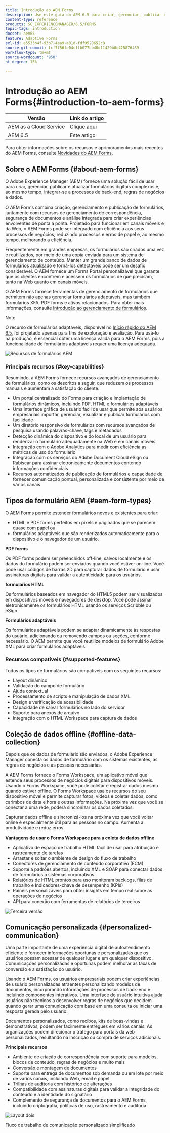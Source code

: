 ```yaml
---
title: Introdução ao AEM Forms
description: Use este guia do AEM 6.5 para criar, gerenciar, publicar e atualizar formulários digitais. Encontre ajuda para instalá-los, atualizá-los e configurá-los, e saiba mais sobre como criar formulários adaptáveis.
content-type: reference
products: SG_EXPERIENCEMANAGER/6.5/FORMS
topic-tags: introduction
docset: aem65
feature: Adaptive Forms
exl-id: e5533b4f-93b7-4ea9-a01d-fdf9528652c8
source-git-commit: fcf7f56fe04cffb077bb40d11429b0c425876489
workflow-type: tm+mt
source-wordcount: '950'
ht-degree: 15%

---
```


# Introdução ao AEM Forms{#introduction-to-aem-forms}

| Versão | Link do artigo |
| -------- | ---------------------------- |
| AEM as a Cloud Service | [Clique aqui](https://experienceleague.adobe.com/docs/experience-manager-cloud-service/content/forms/forms-overview/home.html) |
| AEM 6.5 | Este artigo |

Para obter informações sobre os recursos e aprimoramentos mais recentes do AEM Forms, consulte [Novidades do AEM Forms](../../forms/using/whats-new.md).

## Sobre o AEM Forms {#about-aem-forms}

O Adobe Experience Manager (AEM) fornece uma solução fácil de usar para criar, gerenciar, publicar e atualizar formulários digitais complexos e, ao mesmo tempo, integrar-se a processos de back-end, regras de negócios e dados.

O AEM Forms combina criação, gerenciamento e publicação de formulários, juntamente com recursos de gerenciamento de correspondência, segurança de documentos e análise integrada para criar experiências envolventes de ponta a ponta. Projetado para funcionar em canais móveis e da Web, o AEM Forms pode ser integrado com eficiência aos seus processos de negócios, reduzindo processos e erros de papel e, ao mesmo tempo, melhorando a eficiência.

Frequentemente em grandes empresas, os formulários são criados uma vez e reutilizados, por meio de uma cópia enviada para um sistema de gerenciamento de conteúdo. Manter um grande banco de dados de formulários atualizado e torná-los detectáveis pode ser um desafio considerável. O AEM fornece um Forms Portal personalizável que garante que os clientes encontrem e acessem os formulários de que precisam, tanto na Web quanto em canais móveis.

O AEM Forms fornece ferramentas de gerenciamento de formulários que permitem não apenas gerenciar formulários adaptáveis, mas também formulários XFA, PDF forms e ativos relacionados. Para obter mais informações, consulte [Introdução ao gerenciamento de formulários](../../forms/using/introduction-managing-forms.md).

>[!NOTE]
>
>O recurso de formulários adaptáveis, disponível no [Início rápido do AEM 6.5](https://experienceleague.adobe.com/docs/experience-manager-65/deploying/deploying/deploy.html?lang=pt-BR), foi projetado apenas para fins de exploração e avaliação. Para usá-lo na produção, é essencial obter uma licença válida para o AEM Forms, pois a funcionalidade de formulários adaptáveis requer uma licença adequada.

![Recursos de formulários AEM](do-not-localize/4th-draft.gif)

### Principais recursos {#key-capabilities}

Resumindo, a AEM Forms fornece recursos avançados de gerenciamento de formulários, como os descritos a seguir, que reduzem os processos manuais e aumentam a satisfação do cliente.

* Um portal centralizado do Forms para criação e implantação de formulários dinâmicos, incluindo PDF, HTML e formulários adaptáveis
* Uma interface gráfica de usuário fácil de usar que permite aos usuários empresariais importar, gerenciar, visualizar e publicar formulários com facilidade
* Um diretório responsivo de formulários com recursos avançados de pesquisa usando palavras-chave, tags e metadados
* Detecção dinâmica do dispositivo e do local de um usuário para renderizar o formulário adequadamente na Web e em canais móveis
* Integração com o Adobe Analytics para medir com eficiência as métricas de uso do formulário
* Integração com os serviços do Adobe Document Cloud eSign ou Rabiscar para assinar eletronicamente documentos contendo informações confidenciais
* Recursos automatizados de publicação de formulários e capacidade de fornecer comunicação pontual, personalizada e consistente por meio de vários canais

## Tipos de formulário AEM {#aem-form-types}

O AEM Forms permite estender formulários novos e existentes para criar:

* HTML e PDF forms perfeitos em pixels e paginados que se parecem quase com papel ou
* formulários adaptáveis que são renderizados automaticamente para o dispositivo e o navegador de um usuário.

**PDF forms**

Os PDF forms podem ser preenchidos off-line, salvos localmente e os dados do formulário podem ser enviados quando você estiver on-line. Você pode usar códigos de barras 2D para capturar dados de formulário e usar assinaturas digitais para validar a autenticidade para os usuários.

**formulários HTML**

Os formulários baseados em navegador do HTML5 podem ser visualizados em dispositivos móveis e navegadores de desktop. Você pode assinar eletronicamente os formulários HTML usando os serviços Scribble ou eSign.

**Formulários adaptáveis**

Os formulários adaptáveis podem se adaptar dinamicamente às respostas do usuário, adicionando ou removendo campos ou seções, conforme necessário. O AEM permite que você reutilize modelos de formulário Adobe XML para criar formulários adaptáveis.

### Recursos compatíveis {#supported-features}

Todos os tipos de formulários são compatíveis com os seguintes recursos:

* Layout dinâmico
* Validação do campo de formulário
* Ajuda contextual
* Processamento de scripts e manipulação de dados XML
* Design e verificação de acessibilidade
* Capacidade de salvar formulários no lado do servidor
* Suporte para anexos de arquivo
* Integração com o HTML Workspace para captura de dados

## Coleção de dados offline {#offline-data-collection}

Depois que os dados de formulário são enviados, o Adobe Experience Manager conecta os dados de formulário com os sistemas existentes, as regras de negócios e as pessoas necessárias.

A AEM Forms fornece o Forms Workspace, um aplicativo móvel que estende seus processos de negócios digitais para dispositivos móveis. Usando o Forms Workspace, você pode coletar e registrar dados mesmo quando estiver offline. O Forms Workspace usa os recursos do seu dispositivo móvel e permite capturar fotos, vídeos e coletar dados, como carimbos de data e hora e outras informações. Na próxima vez que você se conectar a uma rede, poderá sincronizar os dados coletados.

Capturar dados offline e sincronizá-los na próxima vez que você voltar online é especialmente útil para as pessoas no campo. Aumenta a produtividade e reduz erros.

**Vantagens de usar o Forms Workspace para a coleta de dados offline**

* Aplicativo de espaço de trabalho HTML fácil de usar para atribuição e rastreamento de tarefas
* Arrastar e soltar o ambiente de design do fluxo de trabalho
* Conectores de gerenciamento de conteúdo corporativo (ECM)
* Suporte a padrões abertos, incluindo XML e SOAP para conectar dados de formulários a sistemas corporativos
* Relatórios de HTML prontos para uso monitoram backlogs, filas de trabalho e Indicadores-chave de desempenho (KPIs)
* Painéis personalizáveis para obter insights em tempo real sobre as operações de negócios
* API para conexão com ferramentas de relatórios de terceiros

![Terceira versão](do-not-localize/3rd-draft.gif)

## Comunicação personalizada {#personalized-communication}

Uma parte importante de uma experiência digital de autoatendimento eficiente é fornecer informações oportunas e personalizadas que os usuários possam acessar de qualquer lugar e em qualquer dispositivo. Comunicações personalizadas e oportunas podem melhorar as taxas de conversão e a satisfação do usuário.

Usando o AEM Forms, os usuários empresariais podem criar experiências de usuário personalizadas atraentes personalizando modelos de documentos, incorporando informações de processos de back-end e incluindo componentes interativos. Uma interface de usuário intuitiva ajuda usuários não técnicos a desenvolver regras de negócios que decidem quando gerar uma comunicação com base em uma consulta ou iniciar uma resposta gerada pelo usuário.

Documentos personalizados, como recibos, kits de boas-vindas e demonstrativos, podem ser facilmente entregues em vários canais. As organizações podem direcionar o tráfego para portais da web personalizados, resultando na inscrição ou compra de serviços adicionais.

**Principais recursos**

* Ambiente de criação de correspondência com suporte para modelos, blocos de conteúdo, regras de negócios e muito mais
* Conversão e montagem de documentos
* Suporte para entrega de documentos sob demanda ou em lote por meio de vários canais, incluindo Web, email e papel
* Trilhas de auditoria com histórico de alterações
* Compatibilidade com assinaturas digitais para validar a integridade do conteúdo e a identidade do signatário
* Complemento de segurança de documentos para o AEM Forms, incluindo criptografia, políticas de uso, rastreamento e auditoria

![Layout dois](do-not-localize/layout-02.png)

Fluxo de trabalho de comunicação personalizado simplificado

